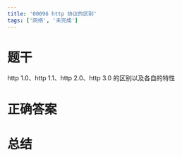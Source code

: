 ```yaml
---
title: '00096 http 协议的区别'
tags: ['网络', '未完成']
---
```


# 题干

http 1.0、http 1.1、http 2.0、http 3.0 的区别以及各自的特性

# 正确答案



# 总结



<script>
  function func() {

  }
  
</script>